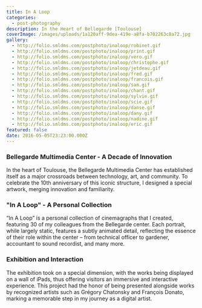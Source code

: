 ```yaml
---
title: In A Loop
categories:
  - post-photography
description: In the Heart of Bellegarde [Toulouse]
coverImage: /images/uploads/1a120aff-9dea-419e-a8fa-b702263c8a72.jpg
gallery:
  - http://folio.smldms.com/postphoto/inaloop/robinet.gif
  - http://folio.smldms.com/postphoto/inaloop/print.gif
  - http://folio.smldms.com/postphoto/inaloop/vero.gif
  - http://folio.smldms.com/postphoto/inaloop/christophe.gif
  - http://folio.smldms.com/postphoto/inaloop/jetdeau.gif
  - http://folio.smldms.com/postphoto/inaloop/fred.gif
  - http://folio.smldms.com/postphoto/inaloop/francois.gif
  - http://folio.smldms.com/postphoto/inaloop/sam.gif
  - http://folio.smldms.com/postphoto/inaloop/chant.gif
  - http://folio.smldms.com/postphoto/inaloop/sylvie.gif
  - http://folio.smldms.com/postphoto/inaloop/scie.gif
  - http://folio.smldms.com/postphoto/inaloop/danse.gif
  - http://folio.smldms.com/postphoto/inaloop/dany.gif
  - http://folio.smldms.com/postphoto/inaloop/nadine.gif
  - http://folio.smldms.com/postphoto/inaloop/eric.gif
featured: false
date: 2016-05-05T23:23:00.000Z
---
```

### Bellegarde Multimedia Center - A Decade of Innovation
In the heart of Toulouse, the Bellegarde Multimedia Center has established itself as a major crossroads between technology, art, and community. To celebrate the 10th anniversary of this iconic structure, I designed a special artwork, merging innovation and familiarity.

### "In A Loop" - A Personal Collection
“In A Loop” is a personal collection of cinemagraphs that I created, featuring 30 of my colleagues from the Bellegarde center. Each portrait, while largely static, features a subtly animated detail, reflecting the essence of their role within the center – from technical officer to gardener, accountant to sound recordist, and many more. 

### Exhibition and Interaction
The exhibition took on a special dimension, with the works being displayed on a wall of iPads, thus offering visitors an immersive and interactive experience. This project had the honor of being presented alongside works by recognized artists such as Grégory Chatonsky and François Donato, marking a memorable step in my journey as a digital artist.
